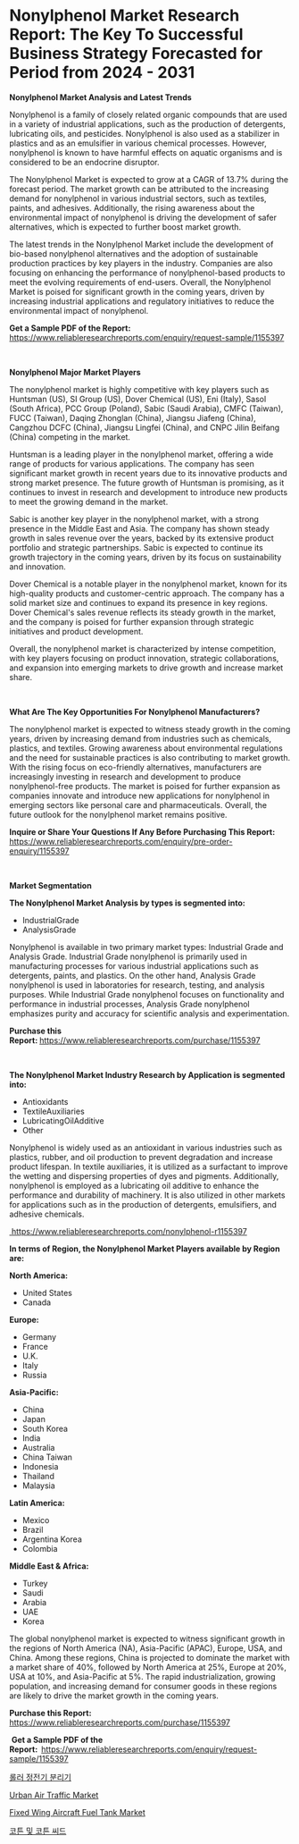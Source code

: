 <p><h1>Nonylphenol Market Research Report: The Key To Successful Business Strategy Forecasted for Period from 2024 - 2031</h1></p><p><strong>Nonylphenol Market Analysis and Latest Trends</strong></p>
<p><p>Nonylphenol is a family of closely related organic compounds that are used in a variety of industrial applications, such as the production of detergents, lubricating oils, and pesticides. Nonylphenol is also used as a stabilizer in plastics and as an emulsifier in various chemical processes. However, nonylphenol is known to have harmful effects on aquatic organisms and is considered to be an endocrine disruptor.</p><p>The Nonylphenol Market is expected to grow at a CAGR of 13.7% during the forecast period. The market growth can be attributed to the increasing demand for nonylphenol in various industrial sectors, such as textiles, paints, and adhesives. Additionally, the rising awareness about the environmental impact of nonylphenol is driving the development of safer alternatives, which is expected to further boost market growth.</p><p>The latest trends in the Nonylphenol Market include the development of bio-based nonylphenol alternatives and the adoption of sustainable production practices by key players in the industry. Companies are also focusing on enhancing the performance of nonylphenol-based products to meet the evolving requirements of end-users. Overall, the Nonylphenol Market is poised for significant growth in the coming years, driven by increasing industrial applications and regulatory initiatives to reduce the environmental impact of nonylphenol.</p></p>
<p><strong>Get a Sample PDF of the Report:&nbsp;</strong> <a href="https://www.reliableresearchreports.com/enquiry/request-sample/1155397">https://www.reliableresearchreports.com/enquiry/request-sample/1155397</a></p>
<p>&nbsp;</p>
<p><strong>Nonylphenol Major Market Players</strong></p>
<p><p>The nonylphenol market is highly competitive with key players such as Huntsman (US), SI Group (US), Dover Chemical (US), Eni (Italy), Sasol (South Africa), PCC Group (Poland), Sabic (Saudi Arabia), CMFC (Taiwan), FUCC (Taiwan), Daqing Zhonglan (China), Jiangsu Jiafeng (China), Cangzhou DCFC (China), Jiangsu Lingfei (China), and CNPC Jilin Beifang (China) competing in the market.</p><p>Huntsman is a leading player in the nonylphenol market, offering a wide range of products for various applications. The company has seen significant market growth in recent years due to its innovative products and strong market presence. The future growth of Huntsman is promising, as it continues to invest in research and development to introduce new products to meet the growing demand in the market.</p><p>Sabic is another key player in the nonylphenol market, with a strong presence in the Middle East and Asia. The company has shown steady growth in sales revenue over the years, backed by its extensive product portfolio and strategic partnerships. Sabic is expected to continue its growth trajectory in the coming years, driven by its focus on sustainability and innovation.</p><p>Dover Chemical is a notable player in the nonylphenol market, known for its high-quality products and customer-centric approach. The company has a solid market size and continues to expand its presence in key regions. Dover Chemical's sales revenue reflects its steady growth in the market, and the company is poised for further expansion through strategic initiatives and product development.</p><p>Overall, the nonylphenol market is characterized by intense competition, with key players focusing on product innovation, strategic collaborations, and expansion into emerging markets to drive growth and increase market share.</p></p>
<p>&nbsp;</p>
<p><strong>What Are The Key Opportunities For Nonylphenol Manufacturers?</strong></p>
<p><p>The nonylphenol market is expected to witness steady growth in the coming years, driven by increasing demand from industries such as chemicals, plastics, and textiles. Growing awareness about environmental regulations and the need for sustainable practices is also contributing to market growth. With the rising focus on eco-friendly alternatives, manufacturers are increasingly investing in research and development to produce nonylphenol-free products. The market is poised for further expansion as companies innovate and introduce new applications for nonylphenol in emerging sectors like personal care and pharmaceuticals. Overall, the future outlook for the nonylphenol market remains positive.</p></p>
<p><strong>Inquire or Share Your Questions If Any Before Purchasing This Report:</strong> <a href="https://www.reliableresearchreports.com/enquiry/pre-order-enquiry/1155397">https://www.reliableresearchreports.com/enquiry/pre-order-enquiry/1155397</a></p>
<p>&nbsp;</p>
<p><strong>Market Segmentation</strong></p>
<p><strong>The Nonylphenol Market Analysis by types is segmented into:</strong></p>
<p><ul><li>IndustrialGrade</li><li>AnalysisGrade</li></ul></p>
<p><p>Nonylphenol is available in two primary market types: Industrial Grade and Analysis Grade. Industrial Grade nonylphenol is primarily used in manufacturing processes for various industrial applications such as detergents, paints, and plastics. On the other hand, Analysis Grade nonylphenol is used in laboratories for research, testing, and analysis purposes. While Industrial Grade nonylphenol focuses on functionality and performance in industrial processes, Analysis Grade nonylphenol emphasizes purity and accuracy for scientific analysis and experimentation.</p></p>
<p><strong>Purchase this Report:&nbsp;</strong><a href="https://www.reliableresearchreports.com/purchase/1155397">https://www.reliableresearchreports.com/purchase/1155397</a></p>
<p>&nbsp;</p>
<p><strong>The Nonylphenol Market Industry Research by Application is segmented into:</strong></p>
<p><ul><li>Antioxidants</li><li>TextileAuxiliaries</li><li>LubricatingOilAdditive</li><li>Other</li></ul></p>
<p><p>Nonylphenol is widely used as an antioxidant in various industries such as plastics, rubber, and oil production to prevent degradation and increase product lifespan. In textile auxiliaries, it is utilized as a surfactant to improve the wetting and dispersing properties of dyes and pigments. Additionally, nonylphenol is employed as a lubricating oil additive to enhance the performance and durability of machinery. It is also utilized in other markets for applications such as in the production of detergents, emulsifiers, and adhesive chemicals.</p></p>
<p><a href="https://www.reliableresearchreports.com/nonylphenol-r1155397">&nbsp;https://www.reliableresearchreports.com/nonylphenol-r1155397</a></p>
<p><strong>In terms of Region, the Nonylphenol Market Players available by Region are:</strong></p>
<p>
    <p> <strong> North America: </strong>
        <ul>
            <li>United States</li>
            <li>Canada</li>
        </ul>
        </p> 
    <p> <strong> Europe: </strong>
        <ul>
            <li>Germany</li>
            <li>France</li>
            <li>U.K.</li>
            <li>Italy</li>
            <li>Russia</li>
        </ul>
        </p> 
    <p> <strong> Asia-Pacific: </strong>
        <ul>
            <li>China</li>
            <li>Japan</li>
            <li>South Korea</li>
            <li>India</li>
            <li>Australia</li>
            <li>China Taiwan</li>
            <li>Indonesia</li>
            <li>Thailand</li>
            <li>Malaysia</li>
        </ul>
        </p> 
    <p> <strong> Latin America: </strong>
        <ul>
            <li>Mexico</li>
            <li>Brazil</li>
            <li>Argentina Korea</li>
            <li>Colombia</li>
        </ul>
        </p> 
    <p> <strong> Middle East & Africa: </strong>
        <ul>
            <li>Turkey</li>
            <li>Saudi</li>
            <li>Arabia</li>
            <li>UAE</li>
            <li>Korea</li>
        </ul>
    </p>
    </p>
<p><p>The global nonylphenol market is expected to witness significant growth in the regions of North America (NA), Asia-Pacific (APAC), Europe, USA, and China. Among these regions, China is projected to dominate the market with a market share of 40%, followed by North America at 25%, Europe at 20%, USA at 10%, and Asia-Pacific at 5%. The rapid industrialization, growing population, and increasing demand for consumer goods in these regions are likely to drive the market growth in the coming years.</p></p>
<p><strong>Purchase this Report: </strong><a href="https://www.reliableresearchreports.com/purchase/1155397">https://www.reliableresearchreports.com/purchase/1155397</a></p>
<p>&nbsp;<strong>Get a Sample PDF of the Report:&nbsp;&nbsp;</strong><a href="https://www.reliableresearchreports.com/enquiry/request-sample/1155397">https://www.reliableresearchreports.com/enquiry/request-sample/1155397</a></p>
<p><strong></strong></p>
<p><p><a href="https://github.com/ThomasElmes2022/Market-Research-Report-List-1/blob/main/3562904117409.md">롤러 정전기 분리기</a></p><p><a href="https://github.com/angelajermaine/Market-Research-Report-List-3/blob/main/urban-air-traffic-market.md">Urban Air Traffic Market</a></p><p><a href="https://github.com/beatblasta/Market-Research-Report-List-3/blob/main/fixed-wing-aircraft-fuel-tank-market.md">Fixed Wing Aircraft Fuel Tank Market</a></p><p><a href="https://github.com/risastia4/Market-Research-Report-List-1/blob/main/9457138117408.md">코튼 및 코튼 씨드</a></p></p>
